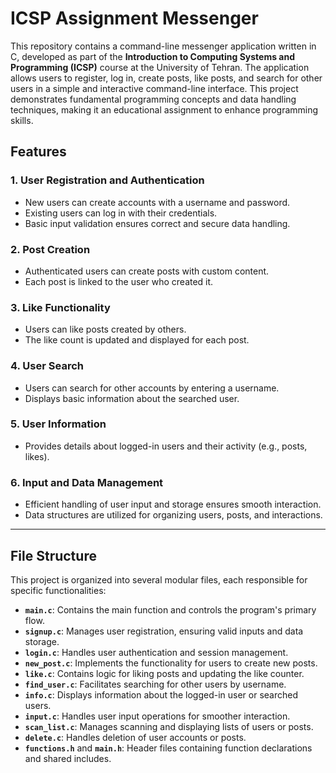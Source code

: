 # ICSP Assignment Messenger

This repository contains a command-line messenger application written in C, developed as part of the **Introduction to Computing Systems and Programming (ICSP)** course at the University of Tehran. The application allows users to register, log in, create posts, like posts, and search for other users in a simple and interactive command-line interface. This project demonstrates fundamental programming concepts and data handling techniques, making it an educational assignment to enhance programming skills.

## Features

### 1. User Registration and Authentication
- New users can create accounts with a username and password.
- Existing users can log in with their credentials.
- Basic input validation ensures correct and secure data handling.

### 2. Post Creation
- Authenticated users can create posts with custom content.
- Each post is linked to the user who created it.

### 3. Like Functionality
- Users can like posts created by others.
- The like count is updated and displayed for each post.

### 4. User Search
- Users can search for other accounts by entering a username.
- Displays basic information about the searched user.

### 5. User Information
- Provides details about logged-in users and their activity (e.g., posts, likes).

### 6. Input and Data Management
- Efficient handling of user input and storage ensures smooth interaction.
- Data structures are utilized for organizing users, posts, and interactions.

---

## File Structure

This project is organized into several modular files, each responsible for specific functionalities:

- **`main.c`**: Contains the main function and controls the program's primary flow.
- **`signup.c`**: Manages user registration, ensuring valid inputs and data storage.
- **`login.c`**: Handles user authentication and session management.
- **`new_post.c`**: Implements the functionality for users to create new posts.
- **`like.c`**: Contains logic for liking posts and updating the like counter.
- **`find_user.c`**: Facilitates searching for other users by username.
- **`info.c`**: Displays information about the logged-in user or searched users.
- **`input.c`**: Handles user input operations for smoother interaction.
- **`scan_list.c`**: Manages scanning and displaying lists of users or posts.
- **`delete.c`**: Handles deletion of user accounts or posts.
- **`functions.h`** and **`main.h`**: Header files containing function declarations and shared includes.
